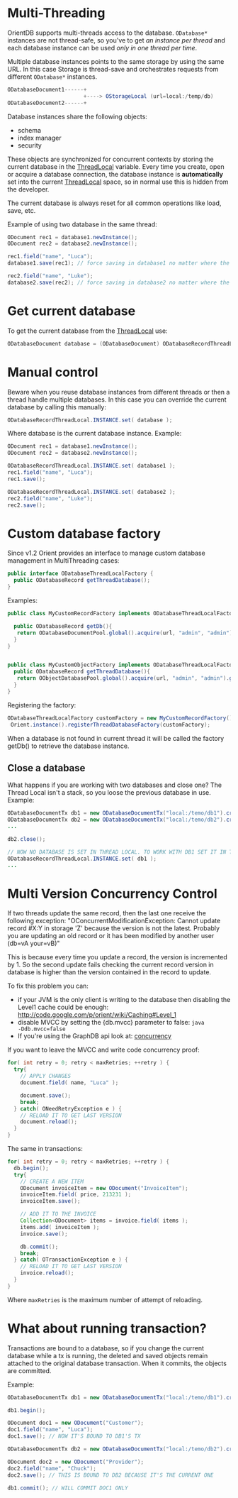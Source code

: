 # Multi-Threading

OrientDB supports multi-threads access to the database. <code>ODatabase*</code> instances are not thread-safe, so you've to get *an instance per thread* and each database instance can be used *only in one thread per time*.

Multiple database instances points to the same storage by using the same URL. In this case Storage is thread-save and orchestrates requests from different <code>ODatabase*</code> instances.

```java
ODatabaseDocument1------+
                        +----> OStorageLocal (url=local:/temp/db)
ODatabaseDocument2------+
```

Database instances share the following objects:
- schema
- index manager
- security

These objects are synchronized for concurrent contexts by storing the current database in the [ThreadLocal](http://download.oracle.com/javase/6/docs/api/java/lang/ThreadLocal.html) variable. Every time you create, open or acquire a database connection, the database instance is **automatically** set into the current [ThreadLocal](http://download.oracle.com/javase/6/docs/api/java/lang/ThreadLocal.html) space, so in normal use this is hidden from the developer.

The current database is always reset for all common operations like load, save, etc.

Example of using two database in the same thread:
```java
ODocument rec1 = database1.newInstance();
ODocument rec2 = database2.newInstance();

rec1.field("name", "Luca");
database1.save(rec1); // force saving in database1 no matter where the record came from

rec2.field("name", "Luke");
database2.save(rec2); // force saving in database2 no matter where the record came from
```

# Get current database

To get the current database from the [ThreadLocal](http://download.oracle.com/javase/6/docs/api/java/lang/ThreadLocal.html) use:

```java
ODatabaseDocument database = (ODatabaseDocument) ODatabaseRecordThreadLocal.INSTANCE.get();
```

# Manual control

Beware when you reuse database instances from different threads or then a thread handle multiple databases. In this case you can override the current database by calling this manually:

```java
ODatabaseRecordThreadLocal.INSTANCE.set( database );
```

Where database is the current database instance. Example:

```java
ODocument rec1 = database1.newInstance();
ODocument rec2 = database2.newInstance();

ODatabaseRecordThreadLocal.INSTANCE.set( database1 );
rec1.field("name", "Luca");
rec1.save();

ODatabaseRecordThreadLocal.INSTANCE.set( database2 );
rec2.field("name", "Luke");
rec2.save();
```

# Custom database factory

Since v1.2 Orient provides an interface to manage custom database management in MultiThreading cases:

```java
public interface ODatabaseThreadLocalFactory {
  public ODatabaseRecord getThreadDatabase();
}
```

Examples:
```java
public class MyCustomRecordFactory implements ODatabaseThreadLocalFactory {

  public ODatabaseRecord getDb(){
   return ODatabaseDocumentPool.global().acquire(url, "admin", "admin");
  }
}


public class MyCustomObjectFactory implements ODatabaseThreadLocalFactory {
  public ODatabaseRecord getThreadDatabase(){
   return OObjectDatabasePool.global().acquire(url, "admin", "admin").getUnderlying().getUnderlying();
  }
}
```

Registering the factory:

```java
ODatabaseThreadLocalFactory customFactory = new MyCustomRecordFactory();
 Orient.instance().registerThreadDatabaseFactory(customFactory);
```

When a database is not found in current thread it will be called the factory getDb() to retrieve the database instance.

## Close a database

What happens if you are working with two databases and close one? The Thread Local isn't a stack, so you loose the previous database in use. Example:
```java
ODatabaseDocumentTx db1 = new ODatabaseDocumentTx("local:/temo/db1").create();
ODatabaseDocumentTx db2 = new ODatabaseDocumentTx("local:/temo/db2").create();
...

db2.close();

// NOW NO DATABASE IS SET IN THREAD LOCAL. TO WORK WITH DB1 SET IT IN THE THREAD LOCAL
ODatabaseRecordThreadLocal.INSTANCE.set( db1 );
...
```

# Multi Version Concurrency Control

If two threads update the same record, then the last one receive the following exception:
"OConcurrentModificationException: Cannot update record #X:Y in storage 'Z' because the version is not the latest. Probably you are updating an old record or it has been modified by another user (db=vA your=vB)"

This is because every time you update a record, the version is incremented by 1. So the second update fails checking the current record version in database is higher than the version contained in the record to update.

To fix this problem you can:
- if your JVM is the only client is writing to the database then disabling the Level1 cache could be enough: http://code.google.com/p/orient/wiki/Caching#Level_1
- disable MVCC by setting the {db.mvcc} parameter to false: <code>java -Ddb.mvcc=false</code>
- If you're using the GraphDB api look at: [concurrency](http://code.google.com/p/orient/wiki/GraphDatabaseRaw#ConcurrencyGraphDB)

If you want to leave the MVCC and write code concurrency proof:
```java
for( int retry = 0; retry < maxRetries; ++retry ) {
  try{
    // APPLY CHANGES
    document.field( name, "Luca" );

    document.save();
    break;
  } catch( ONeedRetryException e ) {
    // RELOAD IT TO GET LAST VERSION
    document.reload();
  }
}
```

The same in transactions:
```java
for( int retry = 0; retry < maxRetries; ++retry ) {
  db.begin();
  try{
    // CREATE A NEW ITEM
    ODocument invoiceItem = new ODocument("InvoiceItem");
    invoiceItem.field( price, 213231 );
    invoiceItem.save();

    // ADD IT TO THE INVOICE
    Collection<ODocument> items = invoice.field( items );
    items.add( invoiceItem );
    invoice.save();

    db.commit();
    break;
  } catch( OTransactionException e ) {
    // RELOAD IT TO GET LAST VERSION
    invoice.reload();
  }
}
```

Where <code>maxRetries</code> is the maximum number of attempt of reloading.

# What about running transaction?

Transactions are bound to a database, so if you change the current database while a tx is running, the deleted and saved objects remain attached to the original database transaction. When it commits, the objects are committed.

Example:
```java
ODatabaseDocumentTx db1 = new ODatabaseDocumentTx("local:/temo/db1").create();

db1.begin();

ODocument doc1 = new ODocument("Customer");
doc1.field("name", "Luca");
doc1.save(); // NOW IT'S BOUND TO DB1'S TX

ODatabaseDocumentTx db2 = new ODatabaseDocumentTx("local:/temo/db2").create(); // THE CURRENT DB NOW IS DB2

ODocument doc2 = new ODocument("Provider");
doc2.field("name", "Chuck");
doc2.save(); // THIS IS BOUND TO DB2 BECAUSE IT'S THE CURRENT ONE

db1.commit(); // WILL COMMIT DOC1 ONLY
```
